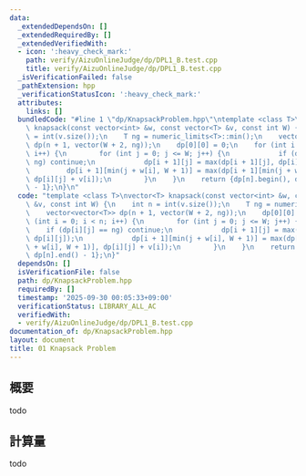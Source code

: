 ```yaml
---
data:
  _extendedDependsOn: []
  _extendedRequiredBy: []
  _extendedVerifiedWith:
  - icon: ':heavy_check_mark:'
    path: verify/AizuOnlineJudge/dp/DPL1_B.test.cpp
    title: verify/AizuOnlineJudge/dp/DPL1_B.test.cpp
  _isVerificationFailed: false
  _pathExtension: hpp
  _verificationStatusIcon: ':heavy_check_mark:'
  attributes:
    links: []
  bundledCode: "#line 1 \"dp/KnapsackProblem.hpp\"\ntemplate <class T>\nvector<T>\
    \ knapsack(const vector<int> &w, const vector<T> &v, const int W) {\n    int n\
    \ = int(v.size());\n    T ng = numeric_limits<T>::min();\n    vector<vector<T>>\
    \ dp(n + 1, vector(W + 2, ng));\n    dp[0][0] = 0;\n    for (int i = 0; i < n;\
    \ i++) {\n        for (int j = 0; j <= W; j++) {\n            if (dp[i][j] ==\
    \ ng) continue;\n            dp[i + 1][j] = max(dp[i + 1][j], dp[i][j]);\n   \
    \         dp[i + 1][min(j + w[i], W + 1)] = max(dp[i + 1][min(j + w[i], W + 1)],\
    \ dp[i][j] + v[i]);\n        }\n    }\n    return {dp[n].begin(), dp[n].end()\
    \ - 1};\n}\n"
  code: "template <class T>\nvector<T> knapsack(const vector<int> &w, const vector<T>\
    \ &v, const int W) {\n    int n = int(v.size());\n    T ng = numeric_limits<T>::min();\n\
    \    vector<vector<T>> dp(n + 1, vector(W + 2, ng));\n    dp[0][0] = 0;\n    for\
    \ (int i = 0; i < n; i++) {\n        for (int j = 0; j <= W; j++) {\n        \
    \    if (dp[i][j] == ng) continue;\n            dp[i + 1][j] = max(dp[i + 1][j],\
    \ dp[i][j]);\n            dp[i + 1][min(j + w[i], W + 1)] = max(dp[i + 1][min(j\
    \ + w[i], W + 1)], dp[i][j] + v[i]);\n        }\n    }\n    return {dp[n].begin(),\
    \ dp[n].end() - 1};\n}"
  dependsOn: []
  isVerificationFile: false
  path: dp/KnapsackProblem.hpp
  requiredBy: []
  timestamp: '2025-09-30 00:05:33+09:00'
  verificationStatus: LIBRARY_ALL_AC
  verifiedWith:
  - verify/AizuOnlineJudge/dp/DPL1_B.test.cpp
documentation_of: dp/KnapsackProblem.hpp
layout: document
title: 01 Knapsack Problem
---
```


## 概要
todo

## 計算量
todo